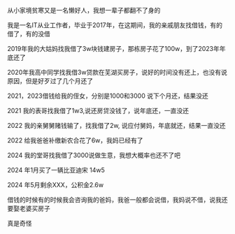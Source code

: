 
从小家境贫寒又是一名懒好人，我想一辈子都翻不了身的

我是一名IT从业工作者，毕业于2017年，在这期间，我的亲戚朋友找借钱，有的借了，有的没借

2019年我的大姑妈找我借了3w块钱建房子，那栋房子花了100w，到了2023年年底还了

2020年我高中同学找我借3w贷款在芜湖买房子，说好的时间没有还上，也没有说原因，但是好歹过了几个月还了

2021，2023借钱给我的侄女，分别是1000和3000 说下个月还，结果没还

2021 我的表哥找我借了1w3,说还房贷没钱了，说年底还，一直没还

2022 我的亲舅舅赌钱输了，找我借了2w, 说应付舅妈，年底就还，结果一直没还

2022 给我爸爸补缴新农合花了6w，我妈已经有了

2024 我的堂哥找我借了3000说做生意，我想大概率也还不了吧

2024 年1月买了一辆比亚迪宋 14w5

2024 年5月剩余XXX，公积金2.6w


借钱的时候有的时候我会咨询我的爸妈，我爸一般都会说借，我妈说不借，说我还要娶老婆买房子

真是奇怪